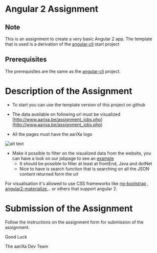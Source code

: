 # Angular 2 Assignment

## Note
This is an assignment to create a very basic Angular 2 app. The template that is used is a derivation of the [angular-cli](https://github.com/angular/angular-cli) start project 

## Prerequisites
The prerequisites are the same as the [angular-cli](https://github.com/angular/angular-cli) project.  


# Description of the Assignment

* To start you can use the template version of this project on github

* The data available on following url must be visualized
  [http://www.aarixa.be/assignment_jobs.php](http://www.aarixa.be/assignment_jobs.php)
  
* All the pages must have the aariXa logo

![alt text](http://www.aarixa.be/wp-content/uploads/2016/05/aariXa.png "Logo aariXa")


* Make it possible to filter on the visualized data from the website, you can have a look on our jobpage to see an [example](http://www.aarixa.be/jobs/)
  * It should be possible to filter at least at frontEnd, Java and dotNet
  * Nice to have is search function that is searching on all the JSON content returned form the url

For visualisation it's allowed to use CSS frameworks like [ng-bootstrap](https://github.com/ng-bootstrap/ng-bootstrap) , [angular2-materialize](https://www.npmjs.com/package/angular2-materialize),.. or others that support angular 2.



# Submission of the Assignment

Follow the instructions on the assignment form for submission of the assignment.

Good Luck

The aariXa Dev Team